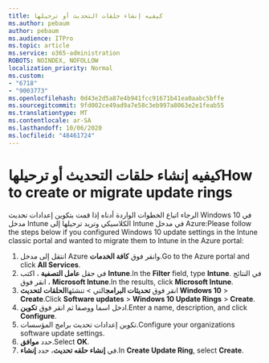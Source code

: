 ```yaml
---
title: كيفيه إنشاء حلقات التحديث أو ترحيلها
ms.author: pebaum
author: pebaum
ms.audience: ITPro
ms.topic: article
ms.service: o365-administration
ROBOTS: NOINDEX, NOFOLLOW
localization_priority: Normal
ms.custom:
- "6718"
- "9003773"
ms.openlocfilehash: 0d43e2d5a87e4b941fcc91671b41ea0aabc5bffe
ms.sourcegitcommit: 9fd002ce49ad9a7e58c3eb997a8063e2e1feab55
ms.translationtype: MT
ms.contentlocale: ar-SA
ms.lasthandoff: 10/06/2020
ms.locfileid: "48461724"
---
```

# <a name="how-to-create-or-migrate-update-rings"></a><span data-ttu-id="e20c3-102">كيفيه إنشاء حلقات التحديث أو ترحيلها</span><span class="sxs-lookup"><span data-stu-id="e20c3-102">How to create or migrate update rings</span></span>

<span data-ttu-id="e20c3-103">الرجاء اتباع الخطوات الواردة أدناه إذا قمت بتكوين إعدادات تحديث Windows 10 في مدخل Intune الكلاسيكي وتريد ترحيلها إلى Intune في مدخل Azure:</span><span class="sxs-lookup"><span data-stu-id="e20c3-103">Please follow the steps below if you configured Windows 10 update settings in the Intune classic portal and wanted to migrate them to Intune in the Azure portal:</span></span>

1. <span data-ttu-id="e20c3-104">انتقل إلى مدخل Azure وانقر فوق **كافة الخدمات**.</span><span class="sxs-lookup"><span data-stu-id="e20c3-104">Go to the Azure portal and click **All Services**.</span></span>
2. <span data-ttu-id="e20c3-105">في حقل **عامل التصفية** ، اكتب **Intune**.</span><span class="sxs-lookup"><span data-stu-id="e20c3-105">In the **Filter** field, type **Intune**.</span></span> <span data-ttu-id="e20c3-106">في النتائج ، انقر فوق **Microsoft Intune**.</span><span class="sxs-lookup"><span data-stu-id="e20c3-106">In the results, click **Microsoft Intune**.</span></span>
3. <span data-ttu-id="e20c3-107">انقر فوق **تحديثات البرامج**التي  >  تنشئها**الحلقات لتحديث Windows 10**  >  **Create**.</span><span class="sxs-lookup"><span data-stu-id="e20c3-107">Click **Software updates** > **Windows 10 Update Rings** > **Create**.</span></span>
4. <span data-ttu-id="e20c3-108">ادخل اسما ووصفا ثم انقر فوق **تكوين**.</span><span class="sxs-lookup"><span data-stu-id="e20c3-108">Enter a name, description, and click **Configure**.</span></span>
5. <span data-ttu-id="e20c3-109">تكوين إعدادات تحديث برامج المؤسسات.</span><span class="sxs-lookup"><span data-stu-id="e20c3-109">Configure your organizations software update settings.</span></span>
6. <span data-ttu-id="e20c3-110">حدد **موافق**.</span><span class="sxs-lookup"><span data-stu-id="e20c3-110">Select **OK**.</span></span>
7. <span data-ttu-id="e20c3-111">في **إنشاء حلقه تحديث**، حدد **إنشاء**.</span><span class="sxs-lookup"><span data-stu-id="e20c3-111">In **Create Update Ring**, select **Create**.</span></span>
